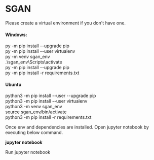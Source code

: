 # SGAN
Please create a virtual environment if you don't have one.

#### Windows:
py -m pip install --upgrade pip <br>
py -m pip install --user virtualenv <br>
py -m venv sgan_env <br>
.\sgan_env\Scripts\activate <br>
py -m pip install --upgrade pip <br>
py -m pip install -r requirements.txt <br>



#### Ubuntu
python3 -m pip install --user --upgrade pip <br>
python3 -m pip install --user virtualenv <br>
python3 -m venv sgan_env <br>
source sgan_env/bin/activate <br>
python3 -m pip install -r requirements.txt <br>

Once env and dependencies are installed. Open jupyter notebook by executing below command.

**jupyter notebook**

Run jupyter notebook
